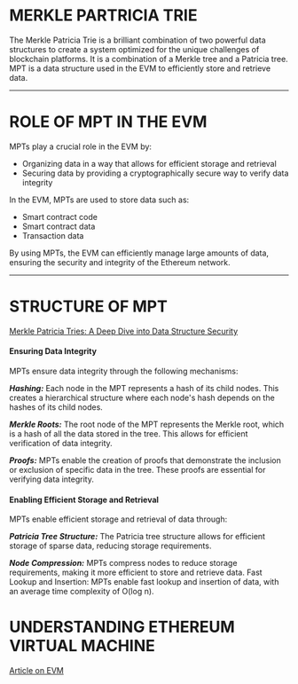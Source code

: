 # MERKLE PARTRICIA TRIE

The Merkle Patricia Trie is a brilliant combination of two powerful data structures to create a system optimized for the unique challenges of blockchain platforms.  It is a combination of a Merkle tree and a Patricia tree. 
MPT is a data structure used in the EVM to efficiently store and retrieve data.

---

# ROLE OF MPT IN THE EVM

MPTs play a crucial role in the EVM by:

- Organizing data in a way that allows for efficient storage and retrieval
- Securing data by providing a cryptographically secure way to verify data integrity

In the EVM, MPTs are used to store data such as:

- Smart contract code
- Smart contract data
- Transaction data

By using MPTs, the EVM can efficiently manage large amounts of data, ensuring the security and integrity of the Ethereum network.

---

# STRUCTURE OF MPT

[Merkle Patricia Tries: A Deep Dive into Data Structure Security](https://www.cardanofoundation.org/blog/merkle-patricia-tries-deep-dive)

#### Ensuring Data Integrity

MPTs ensure data integrity through the following mechanisms:

***_Hashing:_*** Each node in the MPT represents a hash of its child nodes. This creates a hierarchical structure where each node's hash depends on the hashes of its child nodes.

***_Merkle Roots:_*** The root node of the MPT represents the Merkle root, which is a hash of all the data stored in the tree. This allows for efficient verification of data integrity.

***_Proofs:_*** MPTs enable the creation of proofs that demonstrate the inclusion or exclusion of specific data in the tree. These proofs are essential for verifying data integrity.

#### Enabling Efficient Storage and Retrieval

MPTs enable efficient storage and retrieval of data through:

***_Patricia Tree Structure:_*** The Patricia tree structure allows for efficient storage of sparse data, reducing storage requirements.

***_Node Compression:_*** MPTs compress nodes to reduce storage requirements, making it more efficient to store and retrieve data.
Fast Lookup and Insertion: MPTs enable fast lookup and insertion of data, with an average time complexity of O(log n).

# UNDERSTANDING ETHEREUM VIRTUAL MACHINE

[Article on EVM](https://medium.com/@sobula07/understanding-the-ethereum-virtual-machine-a2f19abbded0)